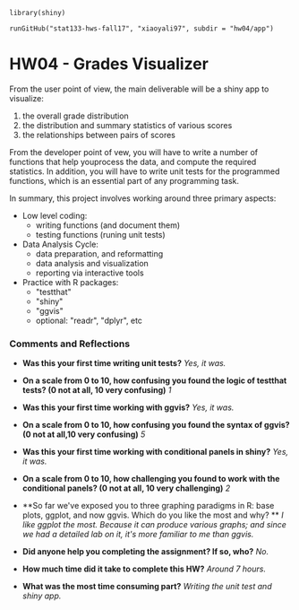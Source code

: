 ```{r }
library(shiny)

runGitHub("stat133-hws-fall17", "xiaoyali97", subdir = "hw04/app")
```

# HW04 -  Grades Visualizer

From the user point of view, the main deliverable will be a shiny app to 
visualize: 

1. the overall grade distribution
2. the distribution and summary statistics of various scores
3. the relationships between pairs of scores


From the developer point of vew, you will have to write a number of functions 
that help youprocess the data, and compute the required statistics. In addition, 
you will have to write unit tests for the programmed functions, which is an 
essential part of any programming task.


In summary, this project involves working around three primary aspects:

- Low level coding:
    - writing functions (and document them)
    - testing functions (runing unit tests)
- Data Analysis Cycle:
    - data preparation, and reformatting
    - data analysis and visualization
    - reporting via interactive tools
- Practice with R packages:
    - "testthat"
    - "shiny"
    - "ggvis"
    - optional: "readr", "dplyr", etc
    
### Comments and Reflections

- **Was this your first time writing unit tests?**
*Yes, it was.*


- **On a scale from 0 to 10, how confusing you found the logic of testthat 
tests? (0 not at all, 10 very confusing)**
*1*

- **Was this your first time working with ggvis?**
*Yes, it was.*


- **On a scale from 0 to 10, how confusing you found the syntax of ggvis? 
(0 not at all,10 very confusing)**
*5*

- **Was this your first time working with conditional panels in shiny?**
*Yes, it was.*


- **On a scale from 0 to 10, how challenging you found to work with the 
conditional panels? (0 not at all, 10 very challenging)**
*2*

- **So far we've exposed you to three graphing paradigms in R: base plots, 
ggplot, and now ggvis. Which do you like the most and why? **
*I like ggplot the most. Because it can produce various graphs; and since we had 
a detailed lab on it, it's more familiar to me than ggvis.*


- **Did anyone help you completing the assignment? If so, who?**
*No.*


- **How much time did it take to complete this HW?**
*Around 7 hours.*


- **What was the most time consuming part?**
*Writing the unit test and shiny app.*


